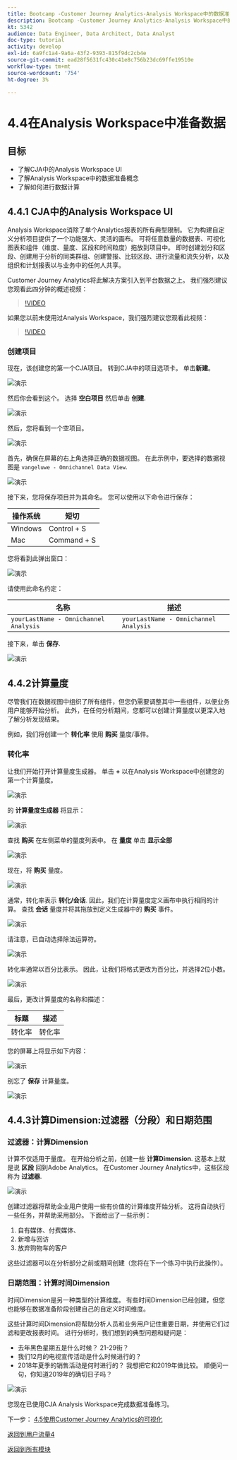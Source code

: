 ```yaml
---
title: Bootcamp -Customer Journey Analytics-Analysis Workspace中的数据准备
description: Bootcamp -Customer Journey Analytics-Analysis Workspace中的数据准备
kt: 5342
audience: Data Engineer, Data Architect, Data Analyst
doc-type: tutorial
activity: develop
exl-id: 6a9fc1a4-9a6a-43f2-9393-815f9dc2cb4e
source-git-commit: ead28f5631fc430c41e8c756b23dc69ffe19510e
workflow-type: tm+mt
source-wordcount: '754'
ht-degree: 3%

---
```


# 4.4在Analysis Workspace中准备数据

## 目标

- 了解CJA中的Analysis Workspace UI
- 了解Analysis Workspace中的数据准备概念
- 了解如何进行数据计算

## 4.4.1 CJA中的Analysis Workspace UI

Analysis Workspace消除了单个Analytics报表的所有典型限制。 它为构建自定义分析项目提供了一个功能强大、灵活的画布。 可将任意数量的数据表、可视化图表和组件（维度、量度、区段和时间粒度）拖放到项目中。 即时创建划分和区段、创建用于分析的同类群组、创建警报、比较区段、进行流量和流失分析，以及组织和计划报表以与业务中的任何人共享。

Customer Journey Analytics将此解决方案引入到平台数据之上。 我们强烈建议您观看此四分钟的概述视频：

>[!VIDEO](https://video.tv.adobe.com/v/35109?quality=12&learn=on)

如果您以前未使用过Analysis Workspace，我们强烈建议您观看此视频：

>[!VIDEO](https://video.tv.adobe.com/v/26266?quality=12&learn=on)

### 创建项目

现在，该创建您的第一个CJA项目。 转到CJA中的项目选项卡。
单击**新建**。

![演示](./images/prmenu.png)

然后你会看到这个。 选择 **空白项目** 然后单击 **创建**.

![演示](./images/prmenu1.png)

然后，您将看到一个空项目。

![演示](./images/premptyprojects.png)

首先，确保在屏幕的右上角选择正确的数据视图。 在此示例中，要选择的数据视图是 `vangeluwe - Omnichannel Data View`.

![演示](./images/prdv.png)

接下来，您将保存项目并为其命名。 您可以使用以下命令进行保存：

| 操作系统 | 短切 |
| ----------------- |-------------| 
| Windows | Control + S |
| Mac | Command + S |

您将看到此弹出窗口：

![演示](./images/prsave.png)

请使用此命名约定：

| 名称 | 描述 |
| ----------------- |-------------| 
| `yourLastName - Omnichannel Analysis` | `yourLastName - Omnichannel Analysis` |

接下来，单击 **保存**.

![演示](./images/prsave2.png)

## 4.4.2计算量度

尽管我们在数据视图中组织了所有组件，但您仍需要调整其中一些组件，以便业务用户能够开始分析。 此外，在任何分析期间，您都可以创建计算量度以更深入地了解分析发现结果。

例如，我们将创建一个 **转化率** 使用 **购买** 量度/事件。

### 转化率

让我们开始打开计算量度生成器。 单击 **+** 以在Analysis Workspace中创建您的第一个计算量度。

![演示](./images/pradd.png)

的 **计算量度生成器** 将显示：

![演示](./images/prbuilder.png)

查找 **购买** 在左侧菜单的量度列表中。 在 **量度** 单击 **显示全部**

![演示](./images/calcbuildercr1.png)

现在，将 **购买** 量度。

![演示](./images/calcbuildercr2.png)

通常，转化率表示 **转化/会话**. 因此，我们在计算量度定义画布中执行相同的计算。 查找 **会话** 量度并将其拖放到定义生成器中的 **购买** 事件。

![演示](./images/calcbuildercr3.png)

请注意，已自动选择除法运算符。

![演示](./images/calcbuildercr4.png)

转化率通常以百分比表示。 因此，让我们将格式更改为百分比，并选择2位小数。

![演示](./images/calcbuildercr5.png)

最后，更改计算量度的名称和描述：

| 标题 | 描述 |
| ----------------- |-------------| 
| 转化率 | 转化率 |

您的屏幕上将显示如下内容：

![演示](./images/calcbuildercr6.png)

别忘了 **保存** 计算量度。

![演示](./images/pr9.png)

## 4.4.3计算Dimension:过滤器（分段）和日期范围

### 过滤器：计算Dimension

计算不仅适用于量度。 在开始分析之前，创建一些 **计算Dimension**. 这基本上就是说 **区段** 回到Adobe Analytics。 在Customer Journey Analytics中，这些区段称为 **过滤器**.

![演示](./images/prfilters.png)

创建过滤器将帮助企业用户使用一些有价值的计算维度开始分析。 这将自动执行一些任务，并帮助采用部分。 下面给出了一些示例：

1. 自有媒体、付费媒体、
2. 新增与回访
3. 放弃购物车的客户

这些过滤器可以在分析部分之前或期间创建（您将在下一个练习中执行此操作）。

### 日期范围：计算时间Dimension

时间Dimension是另一种类型的计算维度。 有些时间Dimension已经创建，但您也能够在数据准备阶段创建自己的自定义时间维度。

这些计算时间Dimension将帮助分析人员和业务用户记住重要日期，并使用它们过滤和更改报表时间。 进行分析时，我们想到的典型问题和疑问是：

- 去年黑色星期五是什么时候？ 21-29街？
- 我们12月的电视宣传活动是什么时候进行的？
- 2018年夏季的销售活动是何时进行的？ 我想把它和2019年做比较。 顺便问一句，你知道2019年的确切日子吗？

![演示](./images/timedimensions.png)

您现在已使用CJA Analysis Workspace完成数据准备练习。

下一步： [4.5使用Customer Journey Analytics的可视化](./ex5.md)

[返回到用户流量4](./uc4.md)

[返回到所有模块](./../../overview.md)
